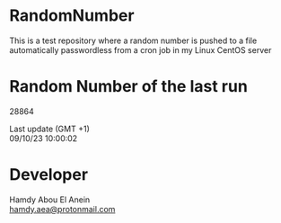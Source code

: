 # RandomNumber    
This is a test repository where a random number is pushed to a file automatically passwordless from a cron job in my Linux CentOS server    
# Random Number of the last run   
28864
      
Last update (GMT +1)    
09/10/23 10:00:02
# Developer    
Hamdy Abou El Anein   
hamdy.aea@protonmail.com
